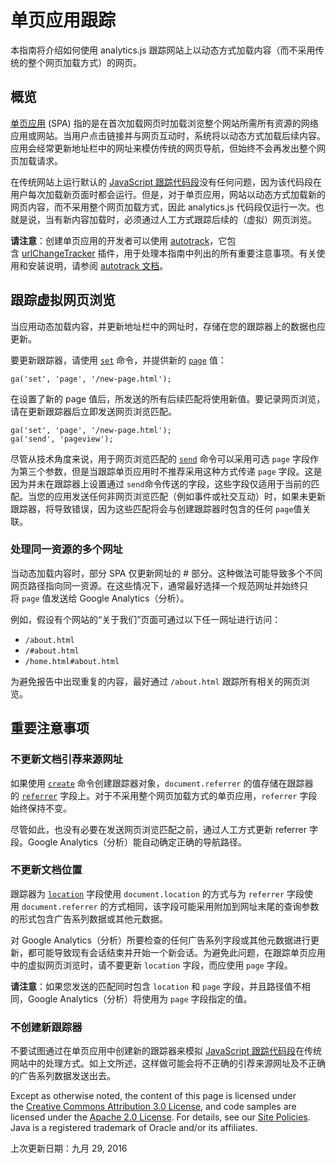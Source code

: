 # 单页应用跟踪

本指南将介绍如何使用 analytics.js 跟踪网站上以动态方式加载内容（而不采用传统的整个网页加载方式）的网页。

## 概览

[单页应用](http://en.wikipedia.org/wiki/Single-page_application) (SPA) 指的是在首次加载网页时加载浏览整个网站所需所有资源的网络应用或网站。当用户点击链接并与网页互动时，系统将以动态方式加载后续内容。应用会经常更新地址栏中的网址来模仿传统的网页导航，但始终不会再发出整个网页加载请求。

在传统网站上运行默认的 [JavaScript 跟踪代码段](https://developers.google.cn/analytics/devguides/collection/analyticsjs/?hl=zh-cn#the_javascript_tracking_snippet)没有任何问题，因为该代码段在用户每次加载新页面时都会运行。但是，对于单页应用，网站以动态方式加载新的网页内容，而不采用整个网页加载方式，因此 analytics.js 代码段仅运行一次。也就是说，当有新内容加载时，必须通过人工方式跟踪后续的（虚拟）网页浏览。

**请注意**：创建单页应用的开发者可以使用 [autotrack](https://github.com/googleanalytics/autotrack)，它包含 [urlChangeTracker](https://github.com/googleanalytics/autotrack#urlchangetracker) 插件，用于处理本指南中列出的所有重要注意事项。有关使用和安装说明，请参阅 [autotrack 文档](https://github.com/googleanalytics/autotrack)。

## 跟踪虚拟网页浏览

当应用动态加载内容，并更新地址栏中的网址时，存储在您的跟踪器上的数据也应更新。

要更新跟踪器，请使用 [`set`](https://developers.google.cn/analytics/devguides/collection/analyticsjs/command-queue-reference?hl=zh-cn#set) 命令，并提供新的 [`page`](https://developers.google.cn/analytics/devguides/collection/analyticsjs/field-reference?hl=zh-cn#page) 值：

```
ga('set', 'page', '/new-page.html');

```

在设置了新的 page 值后，所发送的所有后续匹配将使用新值。要记录网页浏览，请在更新跟踪器后立即发送网页浏览匹配。

```
ga('set', 'page', '/new-page.html');
ga('send', 'pageview');
```

尽管从技术角度来说，用于网页浏览匹配的 [`send`](https://developers.google.cn/analytics/devguides/collection/analyticsjs/command-queue-reference?hl=zh-cn#send) 命令可以采用可选 `page` 字段作为第三个参数，但是当跟踪单页应用时不推荐采用这种方式传递 `page` 字段。这是因为并未在跟踪器上设置通过 `send`命令传送的字段，这些字段仅适用于当前的匹配。当您的应用发送任何非网页浏览匹配（例如事件或社交互动）时，如果未更新跟踪器，将导致错误，因为这些匹配将会与创建跟踪器时包含的任何 `page`值关联。

### 处理同一资源的多个网址

当动态加载内容时，部分 SPA 仅更新网址的 # 部分。这种做法可能导致多个不同网页路径指向同一资源。在这些情况下，通常最好选择一个规范网址并始终只将 `page` 值发送给 Google Analytics（分析）。

例如，假设有个网站的“关于我们”页面可通过以下任一网址进行访问：

- `/about.html`
- `/#about.html`
- `/home.html#about.html`

为避免报告中出现重复的内容，最好通过 `/about.html` 跟踪所有相关的网页浏览。

## 重要注意事项

### 不更新文档引荐来源网址

如果使用 [`create`](https://developers.google.cn/analytics/devguides/collection/analyticsjs/command-queue-reference?hl=zh-cn#create) 命令创建跟踪器对象，`document.referrer` 的值存储在跟踪器的 [`referrer`](https://developers.google.cn/analytics/devguides/collection/analyticsjs/field-reference?hl=zh-cn#referrer) 字段上。对于不采用整个网页加载方式的单页应用，`referrer` 字段始终保持不变。

尽管如此，也没有必要在发送网页浏览匹配之前，通过人工方式更新 referrer 字段。Google Analytics（分析）能自动确定正确的导航路径。

### 不更新文档位置

跟踪器为 [`location`](https://developers.google.cn/analytics/devguides/collection/analyticsjs/field-reference?hl=zh-cn#location) 字段使用 `document.location` 的方式与为 `referrer` 字段使用 `document.referrer` 的方式相同，该字段可能采用附加到网址末尾的查询参数的形式包含广告系列数据或其他元数据。

对 Google Analytics（分析）所要检查的任何广告系列字段或其他元数据进行更新，都可能导致现有会话结束并开始一个新会话。为避免此问题，在跟踪单页应用中的虚拟网页浏览时，请不要更新 `location` 字段，而应使用 `page` 字段。

**请注意**：如果您发送的匹配同时包含 `location` 和 `page` 字段，并且路径值不相同，Google Analytics（分析）将使用为 `page` 字段指定的值。

### 不创建新跟踪器

不要试图通过在单页应用中创建新的跟踪器来模拟 [JavaScript 跟踪代码段](https://developers.google.cn/analytics/devguides/collection/analyticsjs/?hl=zh-cn#the_javascript_tracking_snippet)在传统网站中的处理方式。如上文所述，这样做可能会将不正确的引荐来源网址及不正确的广告系列数据发送出去。

Except as otherwise noted, the content of this page is licensed under the [Creative Commons Attribution 3.0 License](http://creativecommons.org/licenses/by/3.0/), and code samples are licensed under the [Apache 2.0 License](http://www.apache.org/licenses/LICENSE-2.0). For details, see our [Site Policies](https://developers.google.cn/terms/site-policies?hl=zh-cn). Java is a registered trademark of Oracle and/or its affiliates.

上次更新日期：九月 29, 2016  
